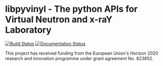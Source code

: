 # libpyvinyl - The python APIs for Virtual Neutron and x-raY Laboratory

[![Build Status](https://travis-ci.com/PaNOSC-ViNYL/pyvinyl.svg?branch=master)](https://travis-ci.com/PaNOSC-ViNYL/pyvinyl)
[![Documentation Status](https://readthedocs.org/projects/pyvinyl/badge/?version=latest)](https://pyvinyl.readthedocs.io/en/latest/?badge=latest)
      

This project has received funding from the European Union's Horizon 2020 research and innovation programme under grant agreement No. 823852.



